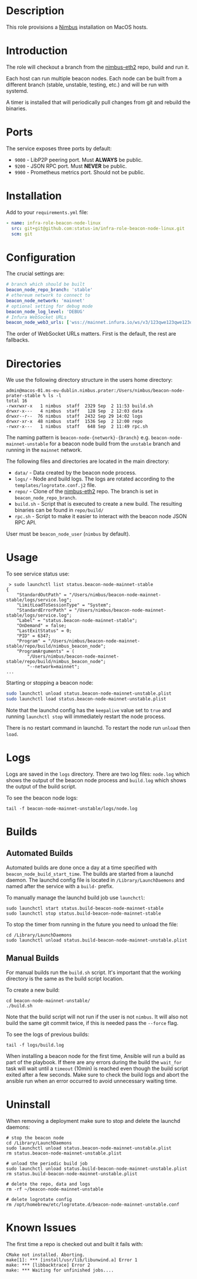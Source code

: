 # Description

This role provisions a [Nimbus](https://nimbus.status.im/) installation on MacOS hosts.

# Introduction

The role will checkout a branch from the
[nimbus-eth2](https://github.com/status-im/nimbus-eth2) repo, build and run it.

Each host can run multiple beacon nodes. Each node can be built from a different
branch (stable, unstable, testing, etc.) and will be run with systemd.

A timer is installed that will periodically pull changes from git and rebuild
the binaries.

# Ports

The service exposes three ports by default:

* `9000` - LibP2P peering port. Must __ALWAYS__ be public.
* `9200` - JSON RPC port. Must __NEVER__ be public.
* `9900` - Prometheus metrics port. Should not be public.

# Installation

Add to your `requirements.yml` file:
```yaml
- name: infra-role-beacon-node-linux
  src: git+git@github.com:status-im/infra-role-beacon-node-linux.git
  scm: git
```

# Configuration

The crucial settings are:
```yaml
# branch which should be built
beacon_node_repo_branch: 'stable'
# ethereum network to connect to
beacon_node_network: 'mainnet'
# optional setting for debug mode
beacon_node_log_level: 'DEBUG'
# Infura WebSocket URLs
beacon_node_web3_urls: ['wss://mainnet.infura.io/ws/v3/123qwe123qwe123qwe']
```
The order of WebSocket URLs matters. First is the default, the rest are fallbacks.

# Directories

We use the following directory structure in the users home directory:

```
admin@macos-01.ms-eu-dublin.nimbus.prater:/Users/nimbus/beacon-node-prater-stable % ls -l
total 16
-rwxrwxr-x   1 nimbus  staff  2329 Sep  2 11:53 build.sh
drwxr-x---   4 nimbus  staff   128 Sep  2 12:03 data
drwxr--r--  76 nimbus  staff  2432 Sep 29 14:02 logs
drwxr-xr-x  48 nimbus  staff  1536 Sep  2 12:00 repo
-rwxr-x---   1 nimbus  staff   648 Sep  2 11:49 rpc.sh
```

The naming pattern is `beacon-node-{network}-{branch}` e.g.
`beacon-node-mainnet-unstable` for a beacon node build from the `unstable`
branch and running in the `mainnet` network.

The following files and directories are located in the main directory:

- `data/` - Data created by the beacon node process.
- `logs/` - Node and build logs. The logs are rotated according to the `templates/logrotate.conf.j2` file.
- `repo/` - Clone of the [nimbus-eth2](https://github.com/status-im/nimbus-eth2) repo. The branch is set in `beacon_node_repo_branch`.
- `build.sh` - Script that is executed to create a new build. The resulting binaries can be found in `repo/build/`
- `rpc.sh` - Script to make it easier to interact with the beacon node JSON RPC API.

User must be `beacon_node_user` (`nimbus` by default).

# Usage

To see service status use:
```
 > sudo launchctl list status.beacon-node-mainnet-stable
{
	"StandardOutPath" = "/Users/nimbus/beacon-node-mainnet-stable/logs/service.log";
	"LimitLoadToSessionType" = "System";
	"StandardErrorPath" = "/Users/nimbus/beacon-node-mainnet-stable/logs/service.log";
	"Label" = "status.beacon-node-mainnet-stable";
	"OnDemand" = false;
	"LastExitStatus" = 0;
	"PID" = 6347;
	"Program" = "/Users/nimbus/beacon-node-mainnet-stable/repo/build/nimbus_beacon_node";
	"ProgramArguments" = (
		"/Users/nimbus/beacon-node-mainnet-stable/repo/build/nimbus_beacon_node";
		"--network=mainnet";
...
```
Starting or stopping a beacon node:
```sh
sudo launchctl unload status.beacon-node-mainnet-unstable.plist
sudo launchctl load status.beacon-node-mainnet-unstable.plist
```
Note that the launchd config has the `keepalive` value set to `true` and
running `launchctl stop` will immediately restart the node process.

There is no restart command in launchd. To restart the node run `unload` then `load`.

# Logs

Logs are saved in the `logs` directory. There are two log files: `node.log`
which shows the output of the beacon node process and `build.log` which
shows the output of the build script.

To see the beacon node logs:
```
tail -f beacon-node-mainnet-unstable/logs/node.log
```

# Builds

## Automated Builds

Automated builds are done once a day at a time specified with
`beacon_node_build_start_time`. The builds are started from a launchd daemon.
The launchd config file is located in `/Library/LaunchDaemons` and named after the service with a `build-` prefix.

To manually manage the launchd build job use `launchctl`:
```
sudo launchctl start status.build-beacon-node-mainnet-stable
sudo launchctl stop status.build-beacon-node-mainnet-stable
```
To stop the timer from running in the future you need to unload the file:
```
cd /Library/LaunchDaemons
sudo launchctl unload status.build-beacon-node-mainnet-unstable.plist
```

## Manual Builds

For manual builds run the `build.sh` script. It's important that the working
directory is the same as the build script location.

To create a new build:
```
cd beacon-node-mainnet-unstable/
./build.sh
```
Note that the build script will not run if the user is not `nimbus`.
It will also not build the same git commit twice, if this is needed pass the `--force` flag.

To see the logs of previous builds:
```
tail -f logs/build.log
```
When installing a beacon node for the first time, Ansible will run a build as
part of the playbook. If there are any errors during the build the `wait_for`
task will wait until a `timeout` (10min) is reached even though the build
script exited after a few seconds. Make sure to check the build logs and abort
the ansible run when an error occurred to avoid unnecessary waiting time.

# Uninstall

When removing a deployment make sure to stop and delete the launchd daemons:
```
# stop the beacon node
cd /Library/LaunchDaemons
sudo launchctl unload status.beacon-node-mainnet-unstable.plist
rm status.beacon-node-mainnet-unstable.plist

# unload the periodic build job
sudo launchctl unload status.build-beacon-node-mainnet-unstable.plist
rm status.build-beacon-node-mainnet-unstable.plist

# delete the repo, data and logs
rm -rf ~/beacon-node-mainnet-unstable

# delete logrotate config
rm /opt/homebrew/etc/logrotate.d/beacon-node-mainnet-unstable.conf
```

# Known Issues

The first time a repo is checked out and built it fails with:
```
CMake not installed. Aborting.
make[1]: *** [install/usr/lib/libunwind.a] Error 1
make: *** [libbacktrace] Error 2
make: *** Waiting for unfinished jobs....
```
